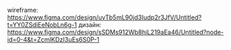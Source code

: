 wireframe: https://www.figma.com/design/uvTb5mL90jd3Iudp2r3JfV/Untitled?t=YY0ZSdiEeNobLn6g-1
дизайн: https://www.figma.com/design/sSDMs912Wb8hiL219aEa46/Untitled?node-id=0-4&t=ZcmlKDzI3uEs6S0P-1
